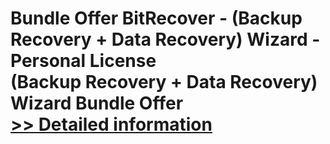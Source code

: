 # Bundle Offer BitRecover - (Backup Recovery + Data Recovery) Wizard - Personal License<br />(Backup Recovery + Data Recovery) Wizard Bundle Offer<br />[>> Detailed information](https://secure.shareit.com/shareit/product.html?productid=300998731&affiliateid=200057808)
